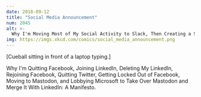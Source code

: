 ```yaml
---
date: 2018-09-12
title: "Social Media Announcement"
num: 2045
alt: >-
  Why I'm Moving Most of My Social Activity to Slack, Then Creating a Second Slack to Avoid the People in the First One, Then Giving Up on Social Interaction Completely, Then Going Back to Texting
img: https://imgs.xkcd.com/comics/social_media_announcement.png
---
```

[Cueball sitting in front of a laptop typing.]

Why I'm Quitting Facebook, Joining LinkedIn, Deleting My LinkedIn, Rejoining Facebook, Quitting Twitter, Getting Locked Out of Facebook, Moving to Mastodon, and Lobbying Microsoft to Take Over Mastodon and Merge It With LinkedIn: A Manifesto.